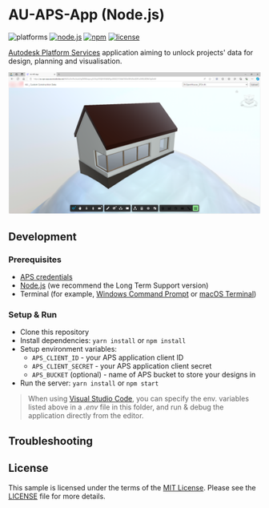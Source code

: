 # AU-APS-App (Node.js)

![platforms](https://img.shields.io/badge/platform-windows%20%7C%20osx%20%7C%20linux-lightgray.svg)
[![node.js](https://img.shields.io/badge/Node.js-16.16-blue.svg)](https://nodejs.org)
[![npm](https://img.shields.io/badge/npm-8.11-blue.svg)](https://www.npmjs.com/)
[![license](https://img.shields.io/:license-mit-green.svg)](https://opensource.org/licenses/MIT)

[Autodesk Platform Services](https://aps.autodesk.com) application aiming to unlock projects' data for design, planning and visualisation.

![thumbnail](thumbnail.png)

## Development

### Prerequisites

- [APS credentials](https://forge.autodesk.com/en/docs/oauth/v2/tutorials/create-app)
- [Node.js](https://nodejs.org) (we recommend the Long Term Support version)
- Terminal (for example, [Windows Command Prompt](https://en.wikipedia.org/wiki/Cmd.exe)
or [macOS Terminal](https://support.apple.com/guide/terminal/welcome/mac))

### Setup & Run

- Clone this repository
- Install dependencies: `yarn install` or `npm install`
- Setup environment variables:
  - `APS_CLIENT_ID` - your APS application client ID
  - `APS_CLIENT_SECRET` - your APS application client secret
  - `APS_BUCKET` (optional) - name of APS bucket to store your designs in
- Run the server: `yarn install` or `npm start`

> When using [Visual Studio Code](https://code.visualstudio.com),
you can specify the env. variables listed above in a _.env_ file in this
folder, and run & debug the application directly from the editor.

## Troubleshooting

<!-- Please contact us via https://forge.autodesk.com/en/support/get-help. -->

## License

This sample is licensed under the terms of the [MIT License](http://opensource.org/licenses/MIT).
Please see the [LICENSE](LICENSE) file for more details.
